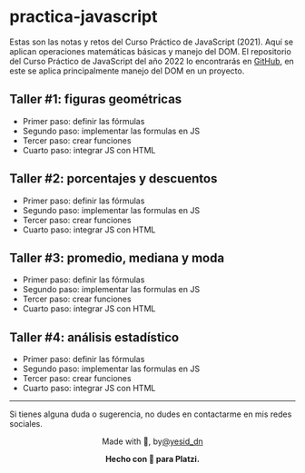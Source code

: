 # practica-javascript
Estas son las notas y retos del Curso Práctico de JavaScript (2021). Aquí se aplican operaciones matemáticas básicas y manejo del DOM.
El repositorio del Curso Práctico de JavaScript del año 2022 lo encontrarás en [GitHub](https://github.com/yesiddn/js-new-practice), en este se aplica principalmente manejo del DOM en un proyecto.

## Taller #1: figuras geométricas

- Primer paso: definir las fórmulas
- Segundo paso: implementar las formulas en JS
- Tercer paso: crear funciones
- Cuarto paso: integrar JS con HTML

## Taller #2: porcentajes y descuentos

- Primer paso: definir las fórmulas
- Segundo paso: implementar las formulas en JS
- Tercer paso: crear funciones
- Cuarto paso: integrar JS con HTML

## Taller #3: promedio, mediana y moda

- Primer paso: definir las fórmulas
- Segundo paso: implementar las formulas en JS
- Tercer paso: crear funciones
- Cuarto paso: integrar JS con HTML

## Taller #4: análisis estadístico

- Primer paso: definir las fórmulas
- Segundo paso: implementar las formulas en JS
- Tercer paso: crear funciones
- Cuarto paso: integrar JS con HTML

---
Si tienes alguna duda o sugerencia, no dudes en contactarme en mis redes sociales.

<div style="text-align: center">

Made with 🤍, by[@yesid_dn](https://twitter.com/yesid_dn)

**Hecho con 💚 para Platzi.**

</div>